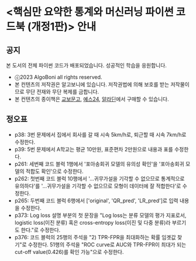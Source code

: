 # <핵심만 요약한 통계와 머신러닝 파이썬 코드북 (개정1판)> 안내
## 공지
본 도서의 전체 파이썬 코드가 배포되었습니다. 성공적인 학습을 응원합니다.
- ⓒ2023 AlgoBoni all rights reserved.
- 본 컨텐츠의 저작권은 알고보니에 있습니다. 저작권법에 의해 보호를 받는 저작물이므로 무단 전재와 무단 복제를 금합니다.
- 본 컨텐츠의 종이책은 [교보문고](https://product.kyobobook.co.kr/detail/S000209591909), [예스24](https://www.yes24.com/Product/Goods/122661688), [알라딘](https://www.aladin.co.kr/shop/wproduct.aspx?ItemId=325299435)에서 구매할 수 있습니다. 
  
## 정오표
- p38: 3번 문제에서 집에서 회사를 갈 때 시속 5km/h로, 퇴근할 때 시속 7km/h로 수정한다.
- p39: 5번 문제에서 A학교는 평균 10만원, 표준편차 2만원으로 내용과 표를 수정한다.
- p261: 세번째 코드 블럭 1행에서 '포아송회귀 모델의 유의성 확인'을 '포아송회귀 모델의 적합도 확인'으로 수정한다.
- p262: 첫번째 코드 블럭 10행에서 '...귀무가설을 기각할 수 없으므로 통계적으로 유의하다'를 '...귀무가설을 기각할 수 없으므로 모형이 데이터에 잘 적합한다'로 수정한다.
- p265: 두번째 코드 블럭 6행에서 ['original', 'QR_pred', 'LR_pred']로 입력 내용을 수정한다.
- p373: Log loss 설명 부분의 첫 문장을 "Log loss는 분류 모델의 평가 지표로서, logistic loss(이진 분류) 혹은 cross-entropy loss(이진 및 다중 분류)라 부르기도 한다."로 수정한다.
- p376: 코드 블럭의 25행의 주석을 "2) TPR-FPR을 최대화하는 확률 임곗값 찾기"로 수정한다. 51행의 주석을 "ROC curve로 AUC와 TPR-FPR이 최대가 되는 cut-off value(0.426)를 확인 가능"으로 수정한다.
